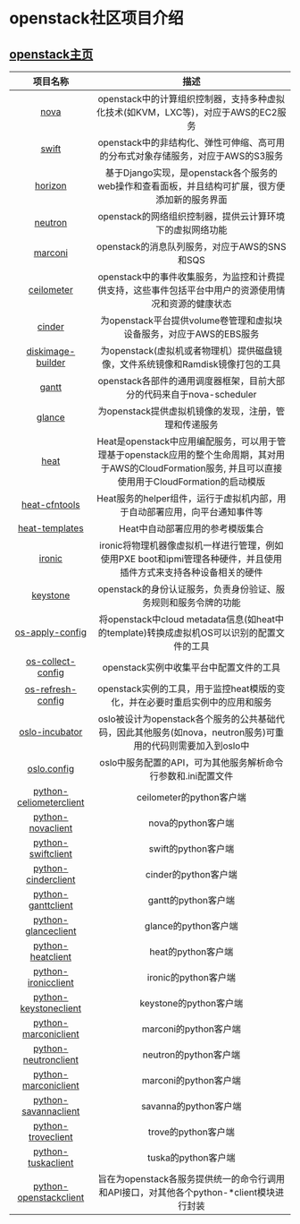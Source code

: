 # openstack社区项目介绍

## [openstack主页](https://github.com/openstack)

| 项目名称 | 描述 |
|:---:|:---:|
| [nova](https://github.com/openstack/nova) | openstack中的计算组织控制器，支持多种虚拟化技术(如KVM，LXC等)，对应于AWS的EC2服务 |
| [swift](https://github.com/openstack/swift) | openstack中的非结构化、弹性可伸缩、高可用的分布式对象存储服务，对应于AWS的S3服务 |
| [horizon](https://github.com/openstack/horizon) | 基于Django实现，是openstack各个服务的web操作和查看面板，并且结构可扩展，很方便添加新的服务界面 |
| [neutron](https://github.com/openstack/horizon) | openstack的网络组织控制器，提供云计算环境下的虚拟网络功能 |
| [marconi](https://github.com/openstack/marconi) | openstack的消息队列服务，对应于AWS的SNS和SQS |
| [ceilometer](https://github.com/openstack/ceilometer) | openstack中的事件收集服务，为监控和计费提供支持，这些事件包括平台中用户的资源使用情况和资源的健康状态 |
| [cinder](https://github.com/openstack/cinder) | 为openstack平台提供volume卷管理和虚拟块设备服务，对应于AWS的EBS服务 |
| [diskimage-builder](https://github.com/openstack/diskimage-builder) | 为openstack(虚拟机或者物理机）提供磁盘镜像，文件系统镜像和Ramdisk镜像打包的工具 |
| [gantt](https://github.com/openstack/gantt) | openstack各部件的通用调度器框架，目前大部分的代码来自于nova-scheduler|
| [glance](https://github.com/openstack/glance) | 为openstack提供虚拟机镜像的发现，注册，管理和传递服务 |
| [heat](https://github.com/openstack/heat) | Heat是openstack中应用编配服务，可以用于管理基于openstack应用的整个生命周期，其对用于AWS的CloudFormation服务, 并且可以直接使用用于CloudFormation的启动模版 |
| [heat-cfntools](https://github.com/openstack/heat-cfntools) | Heat服务的helper组件，运行于虚拟机内部，用于自动部署应用，向平台通知事件等 |
| [heat-templates](https://github.com/openstack/heat-templates) | Heat中自动部署应用的参考模版集合 |
| [ironic](https://github.com/openstack/ironic) | ironic将物理机器像虚拟机一样进行管理，例如使用PXE boot和ipmi管理各种硬件，并且使用插件方式来支持各种设备相关的硬件
| [keystone](https://github.com/openstack/keystone) | openstack的身份认证服务，负责身份验证、服务规则和服务令牌的功能 |
| [os-apply-config](https://github.com/openstack/os-apply-config) | 将openstack中cloud metadata信息(如heat中的template)转换成虚拟机OS可以识别的配置文件的工具 |
| [os-collect-config](https://github.com/openstack/os-collect-config) | openstack实例中收集平台中配置文件的工具 |
| [os-refresh-config](https://github.com/openstack/os-refresh-config) | openstack实例的工具，用于监控heat模版的变化，并在必要时重启实例中的应用和服务 |
| [oslo-incubator](https://github.com/openstack/oslo-incubator) | oslo被设计为openstack各个服务的公共基础代码，因此其他服务(如nova，neutron服务)可重用的代码则需要加入到oslo中
| [oslo.config](https://github.com/openstack/oslo.config) | oslo中服务配置的API，可为其他服务解析命令行参数和.ini配置文件 |
| [python-celiometerclient](https://github.com/openstack/python-ceilometerclient) | ceilometer的python客户端 |
| [python-novaclient](https://github.com/openstack/python-novaclient) | nova的python客户端 |
| [python-swiftclient](https://github.com/openstack/python-swiftclient) | swift的python客户端 |
| [python-cinderclient](https://github.com/openstack/python-novaclient) | cinder的python客户端 |
| [python-ganttclient](https://github.com/openstack/python-ganttclient) | gantt的python客户端 |
| [python-glanceclient](https://github.com/openstack/python-glanceclient) | glance的python客户端 |
| [python-heatclient](https://github.com/openstack/python-heatclient) | heat的python客户端 |
| [python-ironicclient](https://github.com/openstack/python-ironicclient) | ironic的python客户端 |
| [python-keystoneclient](https://github.com/openstack/python-keystoneclient) | keystone的python客户端 |
| [python-marconiclient](https://github.com/openstack/python-marconiclient) | marconi的python客户端 |
| [python-neutronclient](https://github.com/openstack/python-neutronclient) | neutron的python客户端 |
| [python-marconiclient](https://github.com/openstack/python-marconiclient) | marconi的python客户端 |
| [python-savannaclient](https://github.com/openstack/python-savannaclient) | savanna的python客户端 |
| [python-troveclient](https://github.com/openstack/python-troveclient) | trove的python客户端 |
| [python-tuskaclient](https://github.com/openstack/python-tuskaclient) | tuska的python客户端 |
| [python-openstackclient](https://github.com/openstack/python-openstackclient) | 旨在为openstack各服务提供统一的命令行调用和API接口，对其他各个python-*client模块进行封装 |
